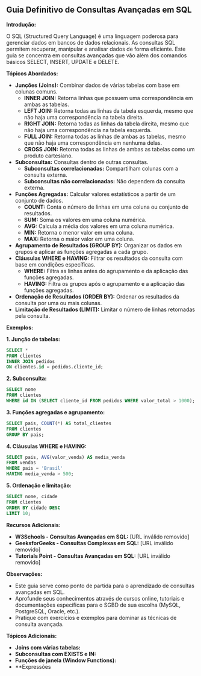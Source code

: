 ## Guia Definitivo de Consultas Avançadas em SQL

**Introdução:**

O SQL (Structured Query Language) é uma linguagem poderosa para gerenciar dados em bancos de dados relacionais. As consultas SQL permitem recuperar, manipular e analisar dados de forma eficiente. Este guia se concentra em consultas avançadas que vão além dos comandos básicos SELECT, INSERT, UPDATE e DELETE.

**Tópicos Abordados:**

* **Junções (Joins):** Combinar dados de várias tabelas com base em colunas comuns.
    * **INNER JOIN:** Retorna linhas que possuem uma correspondência em ambas as tabelas.
    * **LEFT JOIN:** Retorna todas as linhas da tabela esquerda, mesmo que não haja uma correspondência na tabela direita.
    * **RIGHT JOIN:** Retorna todas as linhas da tabela direita, mesmo que não haja uma correspondência na tabela esquerda.
    * **FULL JOIN:** Retorna todas as linhas de ambas as tabelas, mesmo que não haja uma correspondência em nenhuma delas.
    * **CROSS JOIN:** Retorna todas as linhas de ambas as tabelas como um produto cartesiano.
* **Subconsultas:** Consultas dentro de outras consultas.
    * **Subconsultas correlacionadas:** Compartilham colunas com a consulta externa.
    * **Subconsultas não correlacionadas:** Não dependem da consulta externa.
* **Funções Agregadas:** Calcular valores estatísticos a partir de um conjunto de dados.
    * **COUNT:** Conta o número de linhas em uma coluna ou conjunto de resultados.
    * **SUM:** Soma os valores em uma coluna numérica.
    * **AVG:** Calcula a média dos valores em uma coluna numérica.
    * **MIN:** Retorna o menor valor em uma coluna.
    * **MAX:** Retorna o maior valor em uma coluna.
* **Agrupamento de Resultados (GROUP BY):** Organizar os dados em grupos e aplicar as funções agregadas a cada grupo.
* **Cláusulas WHERE e HAVING:** Filtrar os resultados da consulta com base em condições específicas.
    * **WHERE:** Filtra as linhas antes do agrupamento e da aplicação das funções agregadas.
    * **HAVING:** Filtra os grupos após o agrupamento e a aplicação das funções agregadas.
* **Ordenação de Resultados (ORDER BY):** Ordenar os resultados da consulta por uma ou mais colunas.
* **Limitação de Resultados (LIMIT):** Limitar o número de linhas retornadas pela consulta.

**Exemplos:**

**1. Junção de tabelas:**

```sql
SELECT *
FROM clientes
INNER JOIN pedidos
ON clientes.id = pedidos.cliente_id;
```

**2. Subconsulta:**

```sql
SELECT nome
FROM clientes
WHERE id IN (SELECT cliente_id FROM pedidos WHERE valor_total > 1000);
```

**3. Funções agregadas e agrupamento:**

```sql
SELECT pais, COUNT(*) AS total_clientes
FROM clientes
GROUP BY pais;
```

**4. Cláusulas WHERE e HAVING:**

```sql
SELECT pais, AVG(valor_venda) AS media_venda
FROM vendas
WHERE pais = 'Brasil'
HAVING media_venda > 500;
```

**5. Ordenação e limitação:**

```sql
SELECT nome, cidade
FROM clientes
ORDER BY cidade DESC
LIMIT 10;
```

**Recursos Adicionais:**

* **W3Schools - Consultas Avançadas em SQL:** [URL inválido removido]
* **GeeksforGeeks - Consultas Complexas em SQL:** [URL inválido removido]
* **Tutorials Point - Consultas Avançadas em SQL:** [URL inválido removido]

**Observações:**

* Este guia serve como ponto de partida para o aprendizado de consultas avançadas em SQL.
* Aprofunde seus conhecimentos através de cursos online, tutoriais e documentações específicas para o SGBD de sua escolha (MySQL, PostgreSQL, Oracle, etc.).
* Pratique com exercícios e exemplos para dominar as técnicas de consulta avançada.

**Tópicos Adicionais:**

* **Joins com várias tabelas:**
* **Subconsultas com EXISTS e IN:**
* **Funções de janela (Window Functions):**
* **Expressões